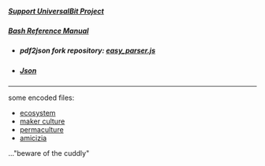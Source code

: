 ##### [Support UniversalBit Project](https://github.com/universalbit-dev/universalbit-dev/tree/main/support)
##### [Bash Reference Manual](https://www.gnu.org/software/bash/manual/html_node/index.html)

* ##### pdf2json fork repository: [easy_parser.js](https://github.com/universalbit-dev/pdf2json)
* ##### [Json](https://en.wikipedia.org/wiki/JSON) 
---
some encoded files: 
* [ecosystem](https://github.com/universalbit-dev/universalbit-dev/blob/main/json/ecosystem.json)
* [maker culture](https://github.com/universalbit-dev/universalbit-dev/blob/main/json/maker_culture.json)
* [permaculture](https://github.com/universalbit-dev/universalbit-dev/blob/main/json/permaculture.json)
* [amicizia](https://github.com/universalbit-dev/universalbit-dev/blob/main/json/amicizia.json)

..."beware of the cuddly"
